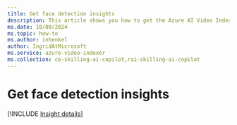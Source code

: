 ```yaml
---
title: Get face detection insights
description: This article shows you how to get the Azure AI Video Indexer face detection insights.
ms.date: 10/09/2024
ms.topic: how-to
ms.author: inhenkel
author: IngridAtMicrosoft
ms.service: azure-video-indexer
ms.collection: ce-skilling-ai-copilot,rai-skilling-ai-copilot
---
```


# Get face detection insights

[!INCLUDE [Insight details](./includes/face-detection.md)]
